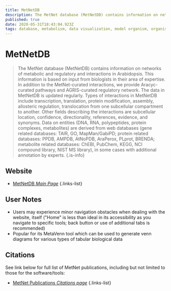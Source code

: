 ```yaml
---
title: MetNetDB
description: The MetNet database (MetNetDB) contains information on networks of metabolic and regulatory and interactions in Arabidopsis.
published: true
date: 2020-05-31T18:43:04.923Z
tags: database, metabolism, data visualization, model organism, organism-specific
---
```


# MetNetDB

> The MetNet database (MetNetDB) contains information on networks of metabolic and regulatory and interactions in Arabidopsis. This information is based on input from biologists in their area of expertise. In addition to the MetNet-curated interactions, we provide Aracyc-curated pathways and AGRIS-curated regulatory network. The data in MetNetDB is updated regularly. 
&NewLine;
Types of interactions in MetNetDB include transcription, translation, protein modification, assembly, allosteric regulation, translocation from one subcellular compartment to another. Other fields describing the interactions are subcellular location, confidence, directionality, references, evidence, and synonyms. Data on entities (DNA, RNA, polypeptides, protein complexes, metabolites) are derived from web databases (gene related databases: TAIR, GO, MapMan/GabiPD; protein related databases: PPDB, AMPDB, AtNoPDB, AraPerox, PLprot, BRENDA; metabolite related databases: ChEBI, PubChem, KEGG, NCI compound library, NIST MS library), in some cases with additional annotation by experts.
{.is-info}


## Website

- [MetNetDB *Main Page*](http://metnetweb.gdcb.iastate.edu/MetNet_db.htm)
{.links-list}

## User Notes
- Users may experience minor navigation obstacles when dealing with the website, itself ("Home" is less than ideal in its accessibility as you navigate to specific tools; back button or use of additional tabs is recommended)
- Popular for its MetaVenn tool which can be used to generate venn diagrams for various types of tabular biological data

## Citations

See link below for full list of MetNet publications, including but not limited to those for the software/tools:

- [MetNet Publications *Citations page*](http://metnetweb.gdcb.iastate.edu/MetNet_public.htm)
{.links-list}
